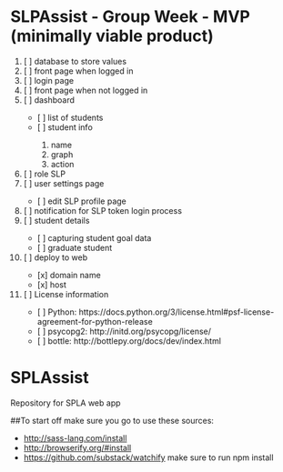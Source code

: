# SLPAssist - Group Week - MVP (minimally viable product)
<ol>
  <li>[ ] database to store values</li>
  <li>[ ] front page when logged in</li>
  <li>[ ] login page</li>
  <li>[ ] front page when not logged in</li>
  <li>[ ] dashboard</li>
    <ul>
      <li>[ ] list of students</li>
      <li>[ ] student info</li>
        <ol>
          <li>name</li>
          <li>graph</li>
          <li>action</li>
        </ol>
    </ul>  
    <li>[ ] role SLP</li>  
  <li>[ ] user settings page</li>
    <ul>
      <li>[ ] edit SLP profile page</li>
    </ul>
  <li>[ ] notification for SLP token login process</li>
  <li>[ ] student details</li>
    <ul>
      <li>[ ] capturing student goal data</li>
      <li>[ ] graduate student</li>
    </ul>
  <li>[ ] deploy to web</li>
    <ul>
      <li>[x] domain name</li>
      <li>[x] host</li>
    </ul>
    <li>[ ] License information</li>
      <ul>
        <li>[ ] Python: https://docs.python.org/3/license.html#psf-license-agreement-for-python-release</li>
        <li>[ ] psycopg2: http://initd.org/psycopg/license/</li>
        <li>[ ] bottle: http://bottlepy.org/docs/dev/index.html</li>
      </ul>
</ol>

# SPLAssist
Repository for SPLA web app

##To start off  make sure you go to use these sources:
- http://sass-lang.com/install
- http://browserify.org/#install
- https://github.com/substack/watchify make sure to run npm install
